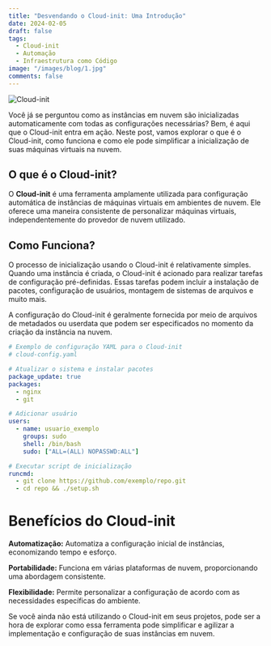```yaml
---
title: "Desvendando o Cloud-init: Uma Introdução"
date: 2024-02-05
draft: false
tags:
  - Cloud-init
  - Automação
  - Infraestrutura como Código
image: "/images/blog/1.jpg"
comments: false
---
```

![Cloud-init](imagem-cloud-init.png)

Você já se perguntou como as instâncias em nuvem são inicializadas automaticamente com todas as configurações necessárias? Bem, é aqui que o Cloud-init entra em ação. Neste post, vamos explorar o que é o Cloud-init, como funciona e como ele pode simplificar a inicialização de suas máquinas virtuais na nuvem.

## O que é o Cloud-init?

O **Cloud-init** é uma ferramenta amplamente utilizada para configuração automática de instâncias de máquinas virtuais em ambientes de nuvem. Ele oferece uma maneira consistente de personalizar máquinas virtuais, independentemente do provedor de nuvem utilizado.

## Como Funciona?

O processo de inicialização usando o Cloud-init é relativamente simples. Quando uma instância é criada, o Cloud-init é acionado para realizar tarefas de configuração pré-definidas. Essas tarefas podem incluir a instalação de pacotes, configuração de usuários, montagem de sistemas de arquivos e muito mais.

A configuração do Cloud-init é geralmente fornecida por meio de arquivos de metadados ou userdata que podem ser especificados no momento da criação da instância na nuvem.

```yaml
# Exemplo de configuração YAML para o Cloud-init
# cloud-config.yaml

# Atualizar o sistema e instalar pacotes
package_update: true
packages:
  - nginx
  - git

# Adicionar usuário
users:
  - name: usuario_exemplo
    groups: sudo
    shell: /bin/bash
    sudo: ["ALL=(ALL) NOPASSWD:ALL"]

# Executar script de inicialização
runcmd:
  - git clone https://github.com/exemplo/repo.git
  - cd repo && ./setup.sh
```

# Benefícios do Cloud-init

**Automatização:** Automatiza a configuração inicial de instâncias, economizando tempo e esforço.

**Portabilidade:** Funciona em várias plataformas de nuvem, proporcionando uma abordagem consistente.

**Flexibilidade:** Permite personalizar a configuração de acordo com as necessidades específicas do ambiente.

Se você ainda não está utilizando o Cloud-init em seus projetos, pode ser a hora de explorar como essa ferramenta pode simplificar e agilizar a implementação e configuração de suas instâncias em nuvem.